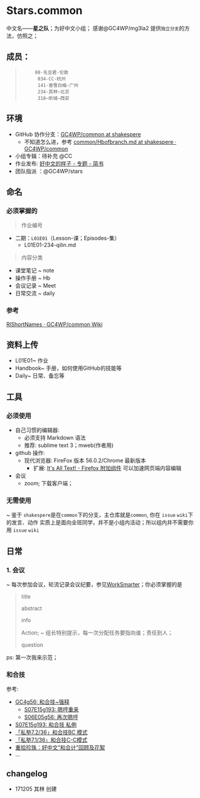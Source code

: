 # Stars.common
中文名——**星之队**；为好中文小组；
感谢@GC4WP/mg3la2 提供`独立分支`的方法，仿照之；

## 成员：
>          08-毛豆君-伦敦  
>           034-CC-杭州 
>           141-香雪白梅-广州 
>           234-其林~北京
>           318—昕城—西安
## 环境
- GitHub 协作分支：[GC4WP/common at shakespere](https://github.com/GC4WP/common/tree/shakespere)
   - 不知道怎么进，参考 [common/Hbofbranch.md at shakespere · GC4WP/common](https://github.com/GC4WP/common/blob/shakespere/Handbook/Hbofbranch.md)
- 小组专辑：待补充 @CC  
- 作业发布: [好中文的样子 - 专题 - 简书](http://www.jianshu.com/c/6c9915be5f2c)
- 团队指派 ：@GC4WP/stars
## 命名
### 必须掌握的
>作业编号
- 二期：`L01E01`（Lesson-课；Episodes-集）
    - L01E01-234-qilin.md
>内容分类
- 课堂笔记 ~ note
- 操作手册 ~ Hb
- 会议记录 ~ Meet
- 日常交流 ~ daily
### 参考
[RlShortNames · GC4WP/common Wiki](https://github.com/GC4WP/common/wiki/RlShortNames)
## 资料上传
- L01E01~ 作业
- Handbook~ 手册，如何使用GitHub的技能等
- Daily~ 日常、备忘等

## 工具
### 必须使用
- 自己习惯的编辑器: 
    + 必须支持 Markdown 语法
    + 推荐: sublime text 3；mweb(作者用)
- github 操作:
    + 现代浏览器: FireFox 版本 56.0.2/Chrome 最新版本
        * 扩展: [It's All Text! - Firefox 附加组件](https://addons.mozilla.org/zh-CN/firefox/addon/its-all-text/) 可以加速网页端内容编辑
 - 会议
    + zoom; 下载客户端；
### 无需使用
~ 鉴于 `shakespere`是在`common`下的分支，主仓库就是`common`, 你在 `issue` `wiki`下的发言、动作 实质上是面向全班同学，并不是小组内活动；所以组内并不需要你用 `issue` `wiki`




## 日常
### 1. 会议
~ 每次参加会议，轮流记录会议纪要，参见[WorkSmarter](http://www.yangzhiping.com/files/worksmarter.pdf)；你必须掌握的是
>title
>
>abstract
>
>info
>
>Action; ~ 组长特别提示，每一次分配任务要指向谁；责任到人；
>
>question

ps: 第一次我来示范；

### 和合技

参考:

- [GC4g56: 和合技~强释](http://www.jianshu.com/p/aaf4096bde08)
    + [S07E15g193: 嗯哼重来](http://www.jianshu.com/p/04b10e675998)
    + [S06E05g56: 再次嗯哼](http://www.jianshu.com/p/61709860ae61)
- [S07E15g193: 和合技 私例](http://www.jianshu.com/p/1e3d5d0b2599)
- [「私塾7.2/36」和合技BC 模式](http://www.jianshu.com/p/ba524d020a06)
- [「私塾7.1/36」和合技C-C模式](http://www.jianshu.com/p/d90f5df63e18)
- [重拾珍珠：好中文“和合计”回顾及花絮](http://www.jianshu.com/p/64dabd780fa5)
- ...

## changelog
- 171205 其林 创建





